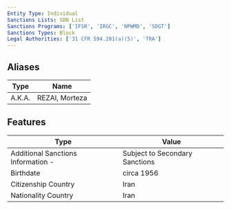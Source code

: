 ```yaml
---
Entity Type: Individual
Sanctions Lists: SDN List
Sanctions Programs: ['IFSR', 'IRGC', 'NPWMD', 'SDGT']
Sanctions Types: Block
Legal Authorities: ['31 CFR 594.201(a)(5)', 'TRA']
---
```


## Aliases
| Type  | Name      | 
|-------|-----------|
| A.K.A. | REZAI, Morteza |

## Features
| Type  | Value      |
|-------|------------|
| Additional Sanctions Information - | Subject to Secondary Sanctions |
| Birthdate | circa 1956 |
| Citizenship Country | Iran |
| Nationality Country | Iran |
